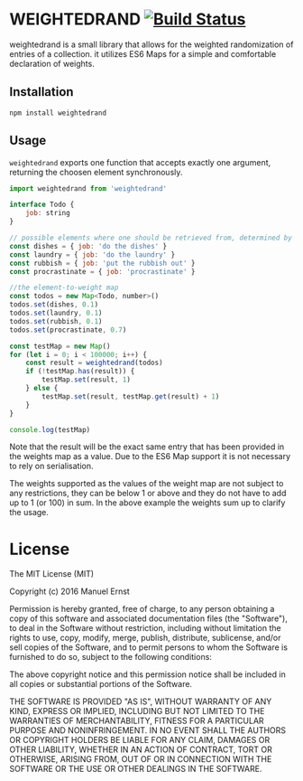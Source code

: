 # WEIGHTEDRAND [![Build Status](https://travis-ci.org/seriousManual/weightedrand.png)](https://travis-ci.org/seriousManual/weightedrand)

weightedrand is a small library that allows for the weighted randomization of entries of a collection.
it utilizes ES6 Maps for a simple and comfortable declaration of weights.

## Installation
````
npm install weightedrand
````

## Usage
`weightedrand` exports one function that accepts exactly one argument, returning the choosen element synchronously.

````javascript
import weightedrand from 'weightedrand'

interface Todo {
    job: string
}

// possible elements where one should be retrieved from, determined by a supplied weight
const dishes = { job: 'do the dishes' }
const laundry = { job: 'do the laundry' }
const rubbish = { job: 'put the rubbish out' }
const procrastinate = { job: 'procrastinate' }

//the element-to-weight map
const todos = new Map<Todo, number>()
todos.set(dishes, 0.1)
todos.set(laundry, 0.1)
todos.set(rubbish, 0.1)
todos.set(procrastinate, 0.7)

const testMap = new Map()
for (let i = 0; i < 100000; i++) {
    const result = weightedrand(todos)
    if (!testMap.has(result)) {
        testMap.set(result, 1)
    } else {
        testMap.set(result, testMap.get(result) + 1)
    }
}

console.log(testMap)
````

Note that the result will be the exact same entry that has been provided in the weights map as a value.
Due to the ES6 Map support it is not necessary to rely on serialisation.

The weights supported as the values of the weight map are not subject to any restrictions, they can be below 1 or above and they do not have to add up to 1 (or 100) in sum.
In the above example the weights sum up to clarify the usage.

# License
The MIT License (MIT)

Copyright (c) 2016 Manuel Ernst

Permission is hereby granted, free of charge, to any person obtaining a copy of this software and associated documentation files (the "Software"), to deal in the Software without restriction, including without limitation the rights to use, copy, modify, merge, publish, distribute, sublicense, and/or sell copies of the Software, and to permit persons to whom the Software is furnished to do so, subject to the following conditions:

The above copyright notice and this permission notice shall be included in all copies or substantial portions of the Software.

THE SOFTWARE IS PROVIDED "AS IS", WITHOUT WARRANTY OF ANY KIND, EXPRESS OR IMPLIED, INCLUDING BUT NOT LIMITED TO THE WARRANTIES OF MERCHANTABILITY, FITNESS FOR A PARTICULAR PURPOSE AND NONINFRINGEMENT. IN NO EVENT SHALL THE AUTHORS OR COPYRIGHT HOLDERS BE LIABLE FOR ANY CLAIM, DAMAGES OR OTHER LIABILITY, WHETHER IN AN ACTION OF CONTRACT, TORT OR OTHERWISE, ARISING FROM, OUT OF OR IN CONNECTION WITH THE SOFTWARE OR THE USE OR OTHER DEALINGS IN THE SOFTWARE.
